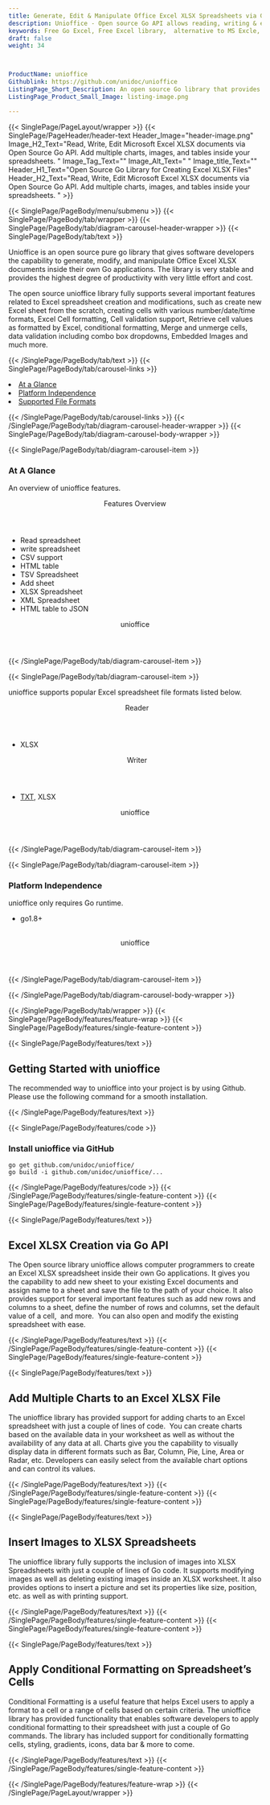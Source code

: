 ```yaml
---
title: Generate, Edit & Manipulate Office Excel XLSX Spreadsheets via Go API
description: Unioffice - Open source Go API allows reading, writing & editing Office Excel XLSX spreadsheet. Add multiple charts, images & tables in a worksheets via PHP library.
keywords: Free Go Excel, Free Excel library,  alternative to MS Excle, Go XLSX API, Go XLSX library,  Go Excel API, Go Excel Library, Go XLSM, Go XLTM API, Go Spreadsheets API, create spreadsheet, add comments to cells,  Read XLSX files, manage Rows or Cells, add Comments to Excel
draft: false
weight: 34



ProductName: unioffice
Githublink: https://github.com/unidoc/unioffice
ListingPage_Short_Description: An open source Go library that provides fast ways for reading, writing, and manipulating Excel XLSX files inside their own applications.
ListingPage_Product_Small_Image: listing-image.png 

---
```


{{< SinglePage/PageLayout/wrapper >}}
{{< SinglePage/PageHeader/header-text
Header_Image="header-image.png"
Image_H2_Text="Read, Write, Edit Microsoft Excel XLSX documents via Open Source Go API. Add multiple charts, images, and tables inside your spreadsheets. "
Image_Tag_Text=""
Image_Alt_Text=" "
Image_title_Text=""
Header_H1_Text="Open Source Go Library for Creating Excel XLSX Files"
Header_H2_Text="Read, Write, Edit Microsoft Excel XLSX documents via Open Source Go API. Add multiple charts, images, and tables inside your spreadsheets. " >}}

{{< SinglePage/PageBody/menu/submenu >}}
{{< SinglePage/PageBody/tab/wrapper >}}
{{< SinglePage/PageBody/tab/diagram-carousel-header-wrapper >}}
{{< SinglePage/PageBody/tab/text >}}



<p>Unioffice is an open source pure go library that gives software developers the capability to generate, modify, and manipulate Office Excel XLSX documents inside their own Go applications. The library is very stable and provides the highest degree of productivity with very little effort and cost.</p>
<p>The open source unioffice library fully supports several important features related to Excel spreadsheet creation and modifications, such as create new Excel sheet from the scratch, creating cells with various number/date/time formats, Excel Cell formatting, Cell validation support, Retrieve cell values as formatted by Excel, conditional formatting, Merge and unmerge cells, data validation including combo box dropdowns, Embedded Images and much more.</p>

{{< /SinglePage/PageBody/tab/text >}}
{{< SinglePage/PageBody/tab/carousel-links >}}

<li data-target="#diagramcarousel" data-slide-to="0"><a href="#">At a Glance</a></li>
<li data-target="#diagramcarousel" data-slide-to="2"><a href="#">Platform Independence</a></li>
<li data-target="#diagramcarousel" data-slide-to="1"><a class="activetab" href="#">Supported File Formats</a></li>


{{< /SinglePage/PageBody/tab/carousel-links >}}
{{< /SinglePage/PageBody/tab/diagram-carousel-header-wrapper >}}
{{< SinglePage/PageBody/tab/diagram-carousel-body-wrapper >}}

{{< SinglePage/PageBody/tab/diagram-carousel-item >}}
<h3>At A Glance</h3>
<p>An overview of unioffice features.</p>
<div class="diagram1 d1-poi">
<div class="d1-row">
<div class="d1-col d1-right"><header>Features Overview</header>
<ul>
<li>Read spreadsheet</li>
<li>write spreadsheet</li>
<li>CSV support</li>
<li>HTML table</li>
<li>TSV Spreadsheet</li>
<li>Add sheet</li>
<li>XLSX Spreadsheet</li>
<li>XML Spreadsheet</li>
<li>HTML table to JSON</li>
</ul>
</div>
</div>
<div class="d1-logo" style="border: none;"><!--<img src='listing-image.png' alt="Compression APIs for .NET" />--><header>unioffice</header><footer><small></small></footer></div>
<!--/logo--></div>
<!--/diagram1-->
{{< /SinglePage/PageBody/tab/diagram-carousel-item >}}

{{< SinglePage/PageBody/tab/diagram-carousel-item >}}
<p>unioffice supports popular Excel spreadsheet file formats listed below.</p>
<div class="diagram1 d2  d1-poi">
<div class="d1-row">
<div class="d1-col d1-left"><header><i class="fa fa-arrows-v "> </i> Reader</header>
<ul>
<li>XLSX</li>
</ul>
</div>
<!--/left-->
<div class="d1-col d1-right"><header><i class="fa  fa-long-arrow-down"> </i> Writer</header>
<ul>
<li><a href="https://docs.fileformat.com/word-processing/txt/">TXT</a>, XLSX</li>
</ul>
</div>
<!--/right--></div>
<!--/row-->
<div class="d1-logo" style="border: none;"><!--<img src='listing-image.png' alt="Compression APIs for .NET" />--><header>unioffice</header><footer><small></small></footer></div>
<!--/logo--></div>
<!--/diagram2-->
{{< /SinglePage/PageBody/tab/diagram-carousel-item >}}

{{< SinglePage/PageBody/tab/diagram-carousel-item >}}
<h3>Platform Independence</h3>
<p>unioffice only requires Go runtime.</p>
<div class="diagram1 d1-poi">
<div class="d1-row">
<div class="d1-col d1-right">
<ul>
<li>go1.8+</li>
</ul>
</div>
<!--/left-->
<div class="d1-col d1-right"> </div>
<!--/right--></div>
<!--/row-->
<div class="d1-logo" style="border: none;"><!--<img src='listing-image.png' alt="Compression APIs for .NET" />--><header>unioffice</header><footer><small></small></footer></div>
<!--/logo--></div>
<!--/diagram2 -->
{{< /SinglePage/PageBody/tab/diagram-carousel-item >}}

{{< /SinglePage/PageBody/tab/diagram-carousel-body-wrapper >}}

{{< /SinglePage/PageBody/tab/wrapper >}}
{{< SinglePage/PageBody/features/feature-wrap >}}
{{< SinglePage/PageBody/features/single-feature-content >}}

{{< SinglePage/PageBody/features/text >}}
<h2 class="h2title">Getting Started with unioffice</h2>
<p>The recommended way to unioffice into your project is by using Github. Please use the following command for a smooth installation.</p>
{{< /SinglePage/PageBody/features/text >}}

{{< SinglePage/PageBody/features/code >}}
<h3>Install unioffice via GitHub</h3>
<pre><code class="html">go get github.com/unidoc/unioffice/
go build -i github.com/unidoc/unioffice/...  </code></pre>


{{< /SinglePage/PageBody/features/code >}}
{{< /SinglePage/PageBody/features/single-feature-content >}}
{{< SinglePage/PageBody/features/single-feature-content >}}

{{< SinglePage/PageBody/features/text >}}
<h2 class="h2title">Excel XLSX Creation via Go API</h2>
<p>The Open source library unioffice allows computer programmers to create an Excel XLSX spreadsheet inside their own Go applications. It gives you the capability to add new sheet to your existing Excel documents and assign name to a sheet and save the file to the path of your choice. It also provides support for several important features such as add new rows and columns to a sheet, define the number of rows and columns, set the default value of a cell,  and more.  You can also open and modify the existing spreadsheet with ease.</p>

{{< /SinglePage/PageBody/features/text >}}
{{< /SinglePage/PageBody/features/single-feature-content >}}
{{< SinglePage/PageBody/features/single-feature-content >}}

{{< SinglePage/PageBody/features/text >}}
<h2 class="h2title">Add Multiple Charts to an Excel XLSX File</h2>
<p>The unioffice library has provided support for adding charts to an Excel spreadsheet with just a couple of lines of code.  You can create charts based on the available data in your worksheet as well as without the availability of any data at all. Charts give you the capability to visually display data in different formats such as Bar, Column, Pie, Line, Area or Radar, etc. Developers can easily select from the available chart options and can control its values.</p>

{{< /SinglePage/PageBody/features/text >}}
{{< /SinglePage/PageBody/features/single-feature-content >}}
{{< SinglePage/PageBody/features/single-feature-content >}}

{{< SinglePage/PageBody/features/text >}}
<h2 class="h2title">Insert Images to XLSX Spreadsheets</h2>
<p>The unioffice library fully supports the inclusion of images into XLSX Spreadsheets with just a couple of lines of Go code. It supports modifying images as well as deleting existing images inside an XLSX worksheet. It also provides options to insert a picture and set its properties like size, position, etc. as well as with printing support.</p>

{{< /SinglePage/PageBody/features/text >}}
{{< /SinglePage/PageBody/features/single-feature-content >}}
{{< SinglePage/PageBody/features/single-feature-content >}}

{{< SinglePage/PageBody/features/text >}}
<h2 class="h2title">Apply Conditional Formatting on Spreadsheet’s Cells</h2>
<p>Conditional Formatting is a useful feature that helps Excel users to apply a format to a cell or a range of cells based on certain criteria. The unioffice library has provided functionality that enables software developers to apply conditional formatting to their spreadsheet with just a couple of Go commands. The library has included support for conditionally formatting cells, styling, gradients, icons, data bar & more to come.</p>

{{< /SinglePage/PageBody/features/text >}}
{{< /SinglePage/PageBody/features/single-feature-content >}}

{{< /SinglePage/PageBody/features/feature-wrap >}}
{{< /SinglePage/PageLayout/wrapper >}}